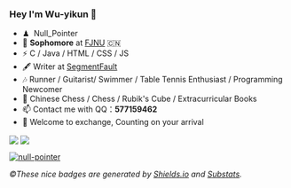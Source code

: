 ### Hey I'm Wu-yikun 👋

- ♟ &nbsp;Null_Pointer
- 🍻 **Sophomore** at [FJNU](http://www.fjnu.edu.cn/) 🇨🇳
- ⚡ C / Java / HTML / CSS / JS
- 🖋  Writer at [SegmentFault](https://segmentfault.com/)
- 🎶  Runner / Guitarist/ Swimmer / Table Tennis Enthusiast / Programming Newcomer
- 💖  Chinese Chess / Chess / Rubik's Cube / Extracurricular Books
- 📫 Contact me with QQ：**577159462**
- 💬 Welcome to exchange, Counting on your arrival

<img align="center" src="https://github-readme-stats.vercel.app/api?username=Wu-yikun&show_icons=true&include_all_commits=true&theme=material-palenight" />

<img align="center" src="https://github-readme-stats.anuraghazra1.vercel.app/api/top-langs/?username=Wu-yikun&layout=compact&theme=material-palenight" />

[![null-pointer](https://img.shields.io/badge/GitHub-@Wu_Yikun-red?&logo=github&style=plastic)](https://github.com/Wu-yikun)

*&copy;These nice badges are generated by <a href="https://shields.io/">Shields.io</a> and <a href="https://github.com/spencerwooo/Substats">Substats</a>.*
